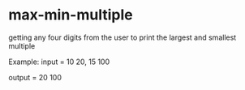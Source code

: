 # max-min-multiple
getting any four digits from the user
to print the largest and smallest multiple 

Example: 
input = 10 20,
        15 100

output = 20 100
